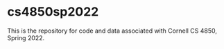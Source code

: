# cs4850sp2022
This is the repository for code and data associated with Cornell CS 4850, Spring 2022.
